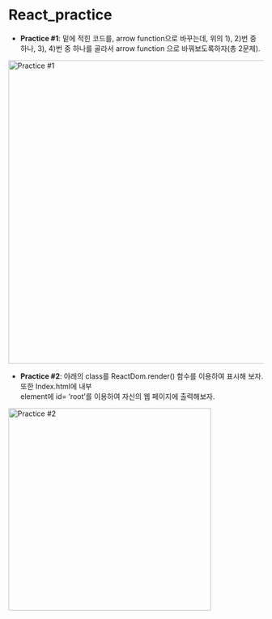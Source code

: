 # React_practice

- **Practice #1**: 밑에 적힌 코드를, arrow function으로 바꾸는데, 위의 1), 2)번 중 하나, 3), 4)번 중 하나를 골라서 arrow function 으로 바꿔보도록하자(총 2문제).

<img src="https://github.com/nanami-tomoe/React_practice/assets/123773613/1128adc6-9c1c-436c-98c0-760bd93df01f" alt="Practice #1" width="600px">

- **Practice #2**: 아래의 class를 ReactDom.render() 함수를 이용하여 표시해
보자. 또한 Index.html에 <body> 내부 <div> element에 id= ’root’를 이용하여 자신의 웹 페이지에 출력해보자.

<img src="https://github.com/nanami-tomoe/React_practice/assets/123773613/498b954c-6bbc-46f5-bb8c-6a90a8b19610" alt="Practice #2" width="400px">
